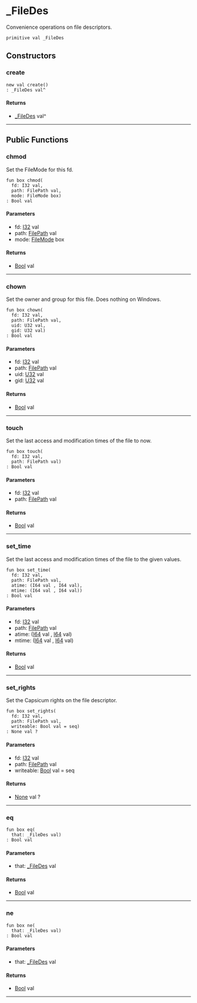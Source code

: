 # _FileDes

Convenience operations on file descriptors.


```pony
primitive val _FileDes
```

## Constructors

### create

```pony
new val create()
: _FileDes val^
```

#### Returns

* [_FileDes](files-_FileDes) val^

---

## Public Functions

### chmod

Set the FileMode for this fd.


```pony
fun box chmod(
  fd: I32 val,
  path: FilePath val,
  mode: FileMode box)
: Bool val
```
#### Parameters

*   fd: [I32](builtin-I32) val
*   path: [FilePath](files-FilePath) val
*   mode: [FileMode](files-FileMode) box

#### Returns

* [Bool](builtin-Bool) val

---

### chown

Set the owner and group for this file. Does nothing on Windows.


```pony
fun box chown(
  fd: I32 val,
  path: FilePath val,
  uid: U32 val,
  gid: U32 val)
: Bool val
```
#### Parameters

*   fd: [I32](builtin-I32) val
*   path: [FilePath](files-FilePath) val
*   uid: [U32](builtin-U32) val
*   gid: [U32](builtin-U32) val

#### Returns

* [Bool](builtin-Bool) val

---

### touch

Set the last access and modification times of the file to now.


```pony
fun box touch(
  fd: I32 val,
  path: FilePath val)
: Bool val
```
#### Parameters

*   fd: [I32](builtin-I32) val
*   path: [FilePath](files-FilePath) val

#### Returns

* [Bool](builtin-Bool) val

---

### set_time

Set the last access and modification times of the file to the given values.


```pony
fun box set_time(
  fd: I32 val,
  path: FilePath val,
  atime: (I64 val , I64 val),
  mtime: (I64 val , I64 val))
: Bool val
```
#### Parameters

*   fd: [I32](builtin-I32) val
*   path: [FilePath](files-FilePath) val
*   atime: ([I64](builtin-I64) val , [I64](builtin-I64) val)
*   mtime: ([I64](builtin-I64) val , [I64](builtin-I64) val)

#### Returns

* [Bool](builtin-Bool) val

---

### set_rights

Set the Capsicum rights on the file descriptor.


```pony
fun box set_rights(
  fd: I32 val,
  path: FilePath val,
  writeable: Bool val = seq)
: None val ?
```
#### Parameters

*   fd: [I32](builtin-I32) val
*   path: [FilePath](files-FilePath) val
*   writeable: [Bool](builtin-Bool) val = seq

#### Returns

* [None](builtin-None) val ?

---

### eq

```pony
fun box eq(
  that: _FileDes val)
: Bool val
```
#### Parameters

*   that: [_FileDes](files-_FileDes) val

#### Returns

* [Bool](builtin-Bool) val

---

### ne

```pony
fun box ne(
  that: _FileDes val)
: Bool val
```
#### Parameters

*   that: [_FileDes](files-_FileDes) val

#### Returns

* [Bool](builtin-Bool) val

---

